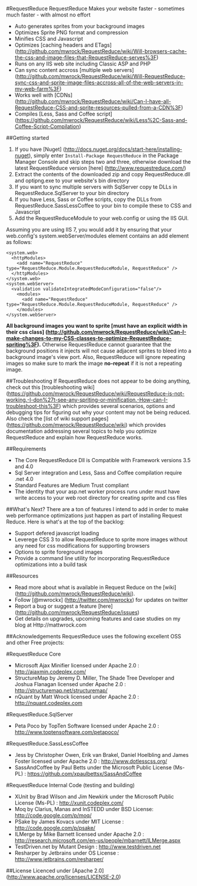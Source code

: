 #RequestReduce
RequestReduce Makes your website faster - sometimes much faster - with almost no effort

* Auto generates sprites from your background images
* Optimizes Sprite PNG format and compression
* Minifies CSS and Javascript
* Optimizes [caching headers and ETags] (http://github.com/mwrock/RequestReduce/wiki/Will-browsers-cache-the-css-and-image-files-that-RequestReduce-serves%3F)
* Runs on any IIS web site including Classic ASP and PHP
* Can sync content accross [multiple web servers] (http://github.com/mwrock/RequestReduce/wiki/Will-RequestReduce-sync-css-and-sprite-image-files-accross-all-of-the-web-servers-in-my-web-farm%3F)
* Works well with [CDNs] (http://github.com/mwrock/RequestReduce/wiki/Can-I-have-all-RequestReduce-CSS-and-sprite-resources-pulled-from-a-CDN%3F)
* Compiles [Less, Sass and Coffee script] (https://github.com/mwrock/RequestReduce/wiki/Less%2C-Sass-and-Coffee-Script-Compilation)

##Getting started
1. If you have [Nuget] (http://docs.nuget.org/docs/start-here/installing-nuget), simply enter `Install-Package RequestReduce` in the Package Manager Console and skip steps two and three, otherwise download the latest RequestReduce version [here] (http://www.requestreduce.com/)
2. Extract the contents of the downloaded zip and copy RequestReduce.dll and optipng.exe to your website's bin directory
3. If you want to sync multiple servers with SqlServer copy te DLLs in RequestReduce.SqlServer to your bin directory
4. If you have Less, Sass or Coffee scripts, copy the DLLs from RequestReduce.SassLessCoffee to your bin to compile these to CSS and Javascript
5. Add the RequestReduceModule to your web.config or using the IIS GUI. 

Assuming you are using IIS 7, you would add it by ensuring that your web.config's system.webServer/modules element contains an add element as follows:

    <system.web>
      <httpModules>
        <add name="RequestReduce" type="RequestReduce.Module.RequestReduceModule, RequestReduce" />
      </httpModules>
    </system.web>
    <system.webServer>
      <validation validateIntegratedModeConfiguration="false"/>  
		<modules>
          <add name="RequestReduce" type="RequestReduce.Module.RequestReduceModule, RequestReduce" />
		</modules>
	</system.webServer>

**All background images you want to sprite [must have an explicit width in their css class] (http://github.com/mwrock/RequestReduce/wiki/Can-I-make-changes-to-my-CSS-classes-to-optimize-RequestReduce-spriting%3F).** Otherwise RequestReduce cannot guarantee that the background positions it injects will not cause adjacent sprites to bleed into a background image's view port. Also, RequestReduce will ignore repeating images so make sure to mark the image **no-repeat** if it is not a repeating image.

##Troubleshooting
If RequestReduce does not appear to be doing anything, check out this [troubleshooting wiki] (https://github.com/mwrock/RequestReduce/wiki/RequestReduce-is-not-working.-I-don%27t-see-any-spriting-or-minification.-How-can-I-troubleshoot-this%3F) which provides several scenarios, options and debugging tips for figuring out why your content may not be being reduced. Also check the [list of wiki support pages] (https://github.com/mwrock/RequestReduce/wiki) which provides documentation addressing several topics to help you optimize RequestReduce and explain how RequestReduce works.

##Requirements
* The Core RequestReduce Dll is Compatible with Framework versions 3.5 and 4.0
* Sql Server integration and Less, Sass and Coffee compilation require .net 4.0
* Standard Features are Medium Trust compliant
* The identity that your asp.net worker process runs under must have write access to your web root directory for creating sprite and css files

##What's Next?
There are a ton of features I intend to add in order to make web performance optimizations just happen as part of installing Request Reduce. Here is what's at the top of the backlog:

* Support defered javascript loading
* Leverege CSS 3 to allow RequestReduce to sprite more images without any need for css modifications for supporting browsers
* Options to sprite foreground images
* Provide a command line utility for incorporating RequestReduce optimizations into a build task

##Resources
* Read more about what is available in Request Reduce on the [wiki] (http://github.com/mwrock/RequestReduce/wiki).
* Follow [@mwrockx] (http://twitter.com/mwrockx) for updates on twitter
* Report a bug or suggest a feature [here] (http://github.com/mwrock/RequestReduce/issues)
* Get details on upgrades, upcoming features and case studies on my blog at Http://mattwrock.com

##Acknowledgements
RequestReduce uses the following excellent OSS and other Free projects:

#RequestReduce Core
* Microsoft Ajax Minifier licensed under Apache 2.0 : http://ajaxmin.codeplex.com/
* StructureMap by Jeremy D. Miller, The Shade Tree Developer and Joshua Flanagan licensed under Apache 2.0 : http://structuremap.net/structuremap/
* nQuant by Matt Wrock licensed under Apache 2.0 : http://nquant.codeplex.com

#RequestReduce.SqlServer
* Peta Poco by TopTen Software licensed under Apache 2.0 : http://www.toptensoftware.com/petapoco/

#RequestReduce.SassLessCoffee
* .less by Christopher Owen, Erik van Brakel, Daniel Hoelbling and James Foster licensed under Apache 2.0 : http://www.dotlesscss.org/
* SassAndCoffee by Paul Betts under the Microsoft Public License (Ms-PL) : https://github.com/xpaulbettsx/SassAndCoffee

#RequestReduce Internal Code (testing and building)
* XUnit by Brad Wilson and Jim Newkirk under the Microsoft Public License (Ms-PL) : http://xunit.codeplex.com/
* Moq by Clarius, Manas and InSTEDD under BSD License: http://code.google.com/p/moq/
* PSake by James Kovacs under MIT License : http://code.google.com/p/psake/
* ILMerge by Mike Barnett licensed under Apache 2.0 : http://research.microsoft.com/en-us/people/mbarnett/ILMerge.aspx
* TestDriven.net by Mutant Design : http://www.testdriven.net
* Resharper by Jetbrains under OS License : http://www.jetbrains.com/resharper/

##License
Licenced under [Apache 2.0] (http://www.apache.org/licenses/LICENSE-2.0)
